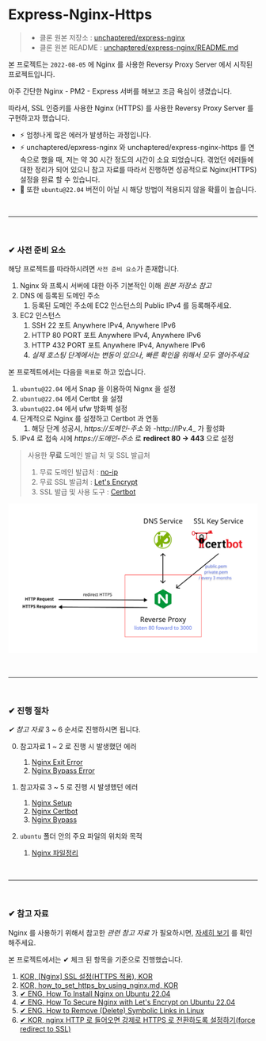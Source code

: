 # Express-Nginx-Https

> - 클론 원본 저장소 : [unchaptered/express-nginx](https://github.com/unchaptered/express-nginx)
> - 클론 원본 README : [unchaptered/express-nginx/README.md](../origin_1/README.md)

본 프로젝트는 `2022-08-05` 에 Nginx 를 사용한 Reversy Proxy Server 에서 시작된 프로젝트입니다.

아주 간단한 Nginx - PM2 - Express 서버를 해보고 조금 욕심이 생겼습니다.

따라서, SSL 인증키를 사용한 Nginx (HTTPS) 를 사용한 Reversy Proxy Server 를 구현하고자 했습니다.

- ⚡ 엄청나게 많은 에러가 발생하는 과정입니다.
- ⚡ unchaptered/epxress-nginx 와 unchaptered/express-nginx-https 를 연속으로 했을 때, 저는 약 30 시간 정도의 시간이 소요 되었습니다. 겪었던 에러들에 대한 정리가 되어 있으니 참고 자료를 따라서 진행하면 성공적으로 Nginx(HTTPS) 설정을 완료 할 수 있습니다.
- 🤔 또한 `ubuntu@22.04` 버전이 아닐 시 해당 방법이 적용되지 않을 확률이 높습니다.

<br>
<hr>
<br>

### ✔ 사전 준비 요소

해당 프로젝트를 따라하시려면 `사전 준비 요소`가 존재합니다.

1. Nginx 와 프록시 서버에 대한 아주 기본적인 이해 _원본 저장소 참고_
2. DNS 에 등록된 도메인 주소
    1. 등록된 도메인 주소에 EC2 인스턴스의 Public IPv4 를 등록해주세요.
3. EC2 인스턴스
    1. SSH 22 포트 Anywhere IPv4, Anywhere IPv6
    2. HTTP 80 PORT 포트 Anywhere IPv4, Anywhere IPv6
    3. HTTP 432 PORT 포트 Anywhere IPv4, Anywhere IPv6
    4. _실제 호스팅 단계에서는 변동이 있으나, 빠른 확인을 위해서 모두 열어주세요_

본 프로젝트에서는 다음을 `목표`로 하고 있습니다.

1. `ubuntu@22.04` 에서 Snap 을 이용하여 Nignx 을 설정
2. `ubuntu@22.04` 에서 Certbt 을 설정
3. `ubuntu@22.04` 에서 ufw 방화벽 설정
4. 단계적으로 Nginx 를 설정하고 Certbot 과 연동
    1. 해당 단계 성공시, _https://도메인-주소_ 와 -http://IPv.4_ 가 활성화
5. IPv4 로 접속 시에 _https://도메인-주소_ 로 **redirect 80 -> 443** 으로 설정

> 사용한 **무료** 도메인 발급 처 및 SSL 발급처
>
> 1. 무료 도메인 발급처 : [no-ip](https://www.noip.com/login?ref_url=console)
> 2. 무료 SSL 발급처 : [Let's Encrypt](https://letsencrypt.org/ko/)
> 3. SSL 발급 및 사용 도구 : [Certbot](https://certbot.eff.org/)

<p align="center"><img src="./Logic.png" style="width:600px;"></p>

<br>
<hr>
<br>

### ✔ 진행 절차

_✔ 참고 자료_ 3 ~ 6 순서로 진행하시면 됩니다.

0. 참고자료 1 ~ 2 로 진행 시 발생했던 에러
    1. [Nginx Exit Error ](./error/1.nginx.exit.error.md)
    2. [Nginx Bypass Error](./error/2.nginx.bypass.error.md)

1. 참고자료 3 ~ 5 로 진행 시 발생했던 에러
    1. [Nginx Setup](./error/3.nginx.setup.md)
    2. [Nginx Certbot](./error/4.nginx.curtbot.md)
    3. [Nginx Bypass](./error/5.nginx.bypass.md)

2. `ubuntu` 폴더 안의 주요 파일의 위치와 목적
    1. [Nginx 파일정리](./docs/nginx%20%ED%8C%8C%EC%9D%BC%EC%A0%95%EB%A6%AC.md)

<br>
<hr>
<br>

### ✔ 참고 자료

Nginx 를 사용하기 위해서 참고한 _관련 참고 자료_ 가 필요하시면, [자세히 보기](./origin/README.md) 를 확인해주세요.

본 프로젝트에서는 ✔ 체크 된 항목을 기준으로 진행했습니다.

1. [KOR, [Nginx] SSL 설정(HTTPS 적용), KOR](https://narup.tistory.com/240#--%--nginx-conf)
2. [KOR, how_to_set_https_by_using_nginx.md, KOR](https://gist.github.com/woorim960/dda0bc85599f61a025bb8ac471dfaf7a)
3. [✔ ENG, How To Install Nginx on Ubuntu 22.04](https://www.digitalocean.com/community/tutorials/how-to-install-nginx-on-ubuntu-22-04#step-5-%E2%80%93-setting-up-server-blocks-(recommended))
4. [✔ ENG, How To Secure Nginx with Let's Encrypt on Ubuntu 22.04](https://www.digitalocean.com/community/tutorials/how-to-secure-nginx-with-let-s-encrypt-on-ubuntu-22-04)
5. [✔ ENG, How to Remove (Delete) Symbolic Links in Linux](https://linuxize.com/post/how-to-remove-symbolic-links-in-linux/#:~:text=To%20remove%20a%20symbolic%20link,the%20symlink%20as%20an%20argument.)
6. [✔ KOR, nginx HTTP 로 들어오면 강제로 HTTPS 로 전환하도록 설정하기(force redirect to SSL)](https://www.lesstif.com/system-admin/nginx-http-https-force-redirect-to-ssl-113344694.html)